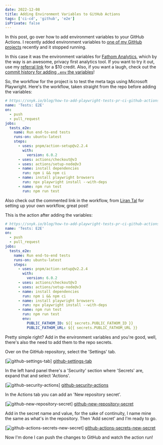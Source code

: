 ```yaml
---
date: 2022-12-08
title: Adding Environment Variables to GitHub Actions
tags: ['ci-cd', 'github', 'e2e']
isPrivate: false
---
```


In this post, go over how to add environment variables to your GitHub
Actions. I recently added environment variables to [one of my GitHub
projects] recently and it stopped running.

In this case it was the environment variables for [Fathom Analytics],
which by the way is an awesome, privacy first analytics tool. If you
want to try it out, use my [referral link] for a $10 credit. Also, if
you want a laugh, check out the [commit history for adding `.env` the
variables]!

So, the workflow for the project is to test the meta tags using
Microsoft Playwright. Here's the workflow, taken straight from the
repo before adding the variables:

```yml
# https://snyk.io/blog/how-to-add-playwright-tests-pr-ci-github-actions/
name: 'Tests: E2E'
on:
  - push
  - pull_request
jobs:
  tests_e2e:
    name: Run end-to-end tests
    runs-on: ubuntu-latest
    steps:
      - uses: pnpm/action-setup@v2.2.4
        with:
          version: 6.0.2
      - uses: actions/checkout@v3
      - uses: actions/setup-node@v3
      - name: install dependencies
        run: npm i && npm ci
      - name: install playwright browsers
        run: npx playwright install --with-deps
      - name: npm run test
        run: npm run test
```

Also check out the commented link in the workflow, from [Liran Tal]
for setting up your own workflow, great post!

This is the action after adding the variables:

```yml
# https://snyk.io/blog/how-to-add-playwright-tests-pr-ci-github-actions/
name: 'Tests: E2E'
on:
  - push
  - pull_request
jobs:
  tests_e2e:
    name: Run end-to-end tests
    runs-on: ubuntu-latest
    steps:
      - uses: pnpm/action-setup@v2.2.4
        with:
          version: 6.0.2
      - uses: actions/checkout@v3
      - uses: actions/setup-node@v3
      - name: install dependencies
        run: npm i && npm ci
      - name: install playwright browsers
        run: npx playwright install --with-deps
      - name: npm run test
        run: npm run test
        env:
          PUBLIC_FATHOM_ID: ${{ secrets.PUBLIC_FATHOM_ID }}
          PUBLIC_FATHOM_URL: ${{ secrets.PUBLIC_FATHOM_URL }}
```

Pretty simple right? Add in the environment variables and you're good,
well, there's also the need to add them to the repo secrets.

Over on the GitHub repository, select the 'Settings' tab.

[![github-settings-tab]] [github-settings-tab]

In the left hand panel there's a 'Security' section where 'Secrets'
are, expand that and select 'Actions'.

[![github-security-actions]] [github-security-actions]

In the Actions tab you can add an 'New repository secret'.

[![github-new-repository-secret]] [github-new-repository-secret]

Add in the secret name and value, for the sake of continuity, I name
mine the same as what's in the repository. Then 'Add secret' and I'm
ready to go.

[![github-actions-secrets-new-secret]]
[github-actions-secrets-new-secret]

Now I'm done I can push the changes to GitHub and watch the action
run!

<!-- Links -->

[one of my github projects]:
  https://github.com/spences10/svead/pull/105
[commit history for adding `.env` the variables]:
  https://github.com/spences10/svead/pull/125
[fathom analytics]: https://usefathom.com
[referral link]: https://usefathom.com/ref/HG492L
[liran tal]: https://twitter.com/liran_tal

<!-- Images -->

[github-settings-tab]:
  https://res.cloudinary.com/defkmsrpw/image/upload/q_auto,f_auto/v1670763989/scottspence.com/github-settings-tab.png
[github-security-actions]:
  https://res.cloudinary.com/defkmsrpw/image/upload/q_auto,f_auto/v1670763989/scottspence.com/github-security-actions.png
[github-new-repository-secret]:
  https://res.cloudinary.com/defkmsrpw/image/upload/q_auto,f_auto/v1670763989/scottspence.com/github-new-repository-secret.png
[github-actions-secrets-new-secret]:
  https://res.cloudinary.com/defkmsrpw/image/upload/q_auto,f_auto/v1670763989/scottspence.com/github-actions-secrets-new-secret.png
